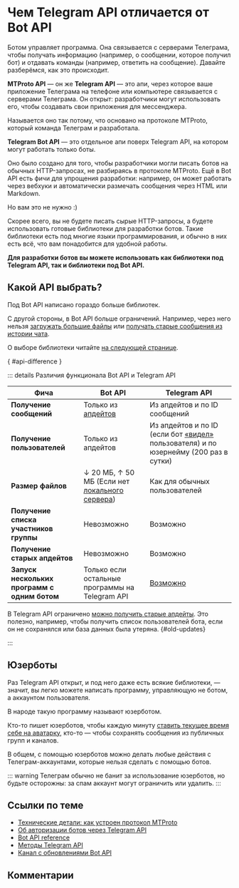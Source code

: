 # Чем Telegram API отличается от Bot API

Ботом управляет программа. Она связывается с серверами Телеграма, чтобы
получать информацию (например, о сообщении, которое получил бот) и отдавать команды (например, ответить на сообщение).
Давайте разберёмся, как это происходит.

**MTProto API** — он же **Telegram API** — это апи, через которое ваше приложение Телеграма на телефоне
или компьютере связывается с серверами Телеграма. Он открыт: разработчики могут использовать его, чтобы создавать
свои приложения для мессенджера.

Называется оно так потому, что основано на протоколе MTProto, который команда
Телеграм и разработала.

**Telegram Bot API** — это отдельное апи поверх Telegram API, на котором могут работать только боты.

Оно было создано для того, чтобы разработчики могли писать ботов на обычных HTTP-запросах, не разбираясь в протоколе
MTProto. Ещё в Bot API есть фичи для упрощения разработки: например, он может работать через вебхуки и автоматически
размечать сообщения через HTML или Markdown.

Но вам это не нужно :&#8288;)

Скорее всего, вы не будете писать сырые HTTP-запросы, а будете использовать готовые библиотеки для разработки ботов.
Такие библиотеки есть под многие языки программирования, и обычно в них есть всё, что вам понадобится для удобной
работы.

**Для разработки ботов вы можете использовать как библиотеки под Telegram API, так и библиотеки под Bot API.**

## Какой API выбрать?

Под Bot API написано гораздо больше библиотек.

С другой стороны, в Bot API больше ограничений. Например, через него
нельзя [загружать большие файлы](../messages/sending#file-limits)
или [получать старые сообщения из истории чата](./updates#limitations).

О выборе библиотеки читайте [на следующей странице](./libraries).

{ #api-difference }

::: details Различия функционала Bot API и Telegram API

| Фича                                     | Bot API                                                                                                           | Telegram API                                                                                                   |
|------------------------------------------|-------------------------------------------------------------------------------------------------------------------|----------------------------------------------------------------------------------------------------------------|
| **Получение сообщений**                      | Только из [апдейтов](./updates)                                                                                   | Из апдейтов и по ID сообщений                                                                                  |
| **Получение пользователей**                  | Только из апдейтов                                                                                                | Из апдейтов и по ID (если бот [«видел»](../chats/pm#seen-users) пользователя) и по юзернейму (200 раз в сутки) |
| **Размер файлов**                            | ↓ 20 МБ, ↑ 50 МБ (Если нет [локального сервера](https://core.telegram.org/bots/api#using-a-local-bot-api-server)) | Как для обычных пользователей                                                                                  |
| **Получение списка участников группы**       | Невозможно                                                                                                        | Возможно                                                                                                       |
| **Получение старых апдейтов**                | Невозможно                                                                                                        | Возможно                                                                                                       |
| **Запуск нескольких программ с одним ботом** | Только если остальные программы на Telegram API                                                                   | [Возможно](./updates#получение-апдеитов-несколько-раз)                                                         |

В Telegram API ограничено [можно получить старые апдейты](https://core.telegram.org/api/updates#recovering-gaps).
Это полезно, например, чтобы получить список пользователей бота, если он не сохранялся или база данных была утеряна.
{#old-updates}

:::

## Юзерботы

Раз Telegram API открыт, и под него даже есть всякие библиотеки, — значит, вы легко можете написать программу,
управляющую не ботом, а аккаунтом пользователя.

В народе такую программу называют юзерботом.

Кто-то пишет юзерботов, чтобы каждую
минуту [ставить текущее время себе на аватарку](https://habr.com/ru/articles/457078/), кто-то — чтобы сохранять
сообщения из публичных групп и каналов.

В общем, с помощью юзерботов можно делать любые действия с Телеграм-аккаунтами, которые нельзя сделать с помощью ботов.

::: warning
Телеграм обычно не банит за использование юзерботов, но будьте осторожны: за спам аккаунт могут ограничить
или удалить.
:::

## Ссылки по теме

- [Технические детали: как устроен протокол MTProto](https://core.telegram.org/mtproto)
- [Об авторизации ботов через Telegram API](https://core.telegram.org/api/bots)
- [Bot API reference](https://core.telegram.org/bots/api)
- [Методы Telegram API](https://core.telegram.org/methods)
- [Канал с обновлениями Bot API](https://t.me/BotNews)

## Комментарии

<Comments/>
